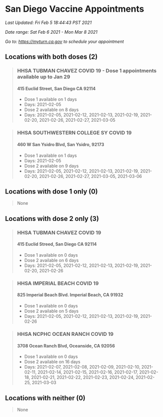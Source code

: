 # San Diego Vaccine Appointments
*Last Updated: Fri Feb 5 18:44:43 PST 2021*

*Date range: Sat Feb 6 2021 - Mon Mar 8 2021*

*Go to: <https://myturn.ca.gov> to schedule your appointment*


## Locations with both doses (2)

>### HHSA TUBMAN CHAVEZ COVID 19 - Dose 1 appointments available up to Jan 29
>#### 415 Euclid Street, San Diego CA 92114
>- Dose 1 available on 1 days
>  - Days: 2021-02-05
>- Dose 2 available on 8 days
>  - Days: 2021-02-05, 2021-02-12, 2021-02-13, 2021-02-19, 2021-02-20, 2021-02-26, 2021-02-27, 2021-03-05

>### HHSA SOUTHWESTERN COLLEGE SY COVID 19
>#### 460 W San Ysidro Blvd, San Ysidro, 92173
>- Dose 1 available on 1 days
>  - Days: 2021-02-05
>- Dose 2 available on 9 days
>  - Days: 2021-02-05, 2021-02-12, 2021-02-13, 2021-02-19, 2021-02-20, 2021-02-26, 2021-02-27, 2021-03-05, 2021-03-06

## Locations with dose 1 only (0)

>None

## Locations with dose 2 only (3)

>### HHSA TUBMAN CHAVEZ COVID 19
>#### 415 Euclid Streed, San Diego CA 92114
>- Dose 1 available on 0 days
>- Dose 2 available on 6 days
>  - Days: 2021-02-05, 2021-02-12, 2021-02-13, 2021-02-19, 2021-02-20, 2021-02-26

>### HHSA IMPERIAL BEACH COVID 19
>#### 825 Imperial Beach Blvd. Imperial Beach, CA 91932
>- Dose 1 available on 0 days
>- Dose 2 available on 5 days
>  - Days: 2021-02-05, 2021-02-12, 2021-02-13, 2021-02-19, 2021-02-26

>### HHSA NCPHC OCEAN RANCH COVID 19
>#### 3708 Ocean Ranch Blvd, Oceanside, CA 92056
>- Dose 1 available on 0 days
>- Dose 2 available on 16 days
>  - Days: 2021-02-07, 2021-02-08, 2021-02-09, 2021-02-10, 2021-02-11, 2021-02-14, 2021-02-15, 2021-02-16, 2021-02-17, 2021-02-18, 2021-02-21, 2021-02-22, 2021-02-23, 2021-02-24, 2021-02-25, 2021-03-03

## Locations with neither (0)

>None

